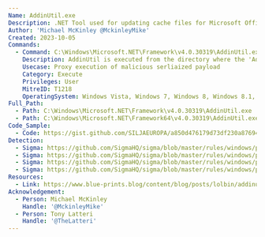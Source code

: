 ```yaml
---
Name: AddinUtil.exe
Description: .NET Tool used for updating cache files for Microsoft Office Add-Ins.
Author: 'Michael McKinley @MckinleyMike'
Created: 2023-10-05
Commands:
  - Command: C:\Windows\Microsoft.NET\Framework\v4.0.30319\AddinUtil.exe -AddinRoot:.
    Description: AddinUtil is executed from the directory where the 'Addins.Store' payload exists, AddinUtil will execute the 'Addins.Store' payload.
    Usecase: Proxy execution of malicious serliaized payload
    Category: Execute
    Privileges: User
    MitreID: T1218
    OperatingSystem: Windows Vista, Windows 7, Windows 8, Windows 8.1, Windows 10, Windows 11
Full_Path:
  - Path: C:\Windows\Microsoft.NET\Framework\v4.0.30319\AddinUtil.exe
  - Path: C:\Windows\Microsoft.NET\Framework64\v4.0.30319\AddinUtil.exe
Code_Sample:
  - Code: https://gist.github.com/SILJAEUROPA/a850d476179d73df230a876944e9f3b1#file-addins-store
Detection:
  - Sigma: https://github.com/SigmaHQ/sigma/blob/master/rules/windows/process_creation/proc_creation_win_addinutil_suspicious_cmdline.yml
  - Sigma: https://github.com/SigmaHQ/sigma/blob/master/rules/windows/process_creation/proc_creation_win_addinutil_uncommon_child_process.yml
  - Sigma: https://github.com/SigmaHQ/sigma/blob/master/rules/windows/process_creation/proc_creation_win_addinutil_uncommon_cmdline.yml
  - Sigma: https://github.com/SigmaHQ/sigma/blob/master/rules/windows/process_creation/proc_creation_win_addinutil_uncommon_dir_exec.yml
Resources:
  - Link: https://www.blue-prints.blog/content/blog/posts/lolbin/addinutil-lolbas.html
Acknowledgement:
  - Person: Michael McKinley
    Handle: '@MckinleyMike'
  - Person: Tony Latteri
    Handle: '@TheLatteri'
---
```

